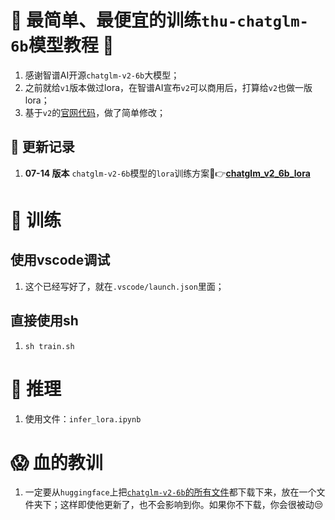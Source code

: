 # 🚀 最简单、最便宜的训练`thu-chatglm-6b`模型教程 🎯 
1. 感谢智谱AI开源`chatglm-v2-6b`大模型；
2. 之前就给`v1`版本做过lora，在智谱AI宣布`v2`可以商用后，打算给`v2`也做一版lora；
3. 基于`v2`的[官网代码](https://github.com/THUDM/ChatGLM2-6B/tree/main/ptuning)，做了简单修改；

## 📝 更新记录
1. **07-14 版本** `chatglm-v2-6b`模型的`lora`训练方案🔗👉[**chatglm_v2_6b_lora**](https://github.com/yuanzhoulvpi2017/zero_nlp/tree/main/chatglm_v2_6b_lora)

# 🔄 训练

## 使用vscode调试
1. 这个已经写好了，就在`.vscode/launch.json`里面；

## 直接使用sh

1. `sh train.sh`

# 🚜 推理
1. 使用文件：`infer_lora.ipynb`


# 😱 血的教训
1. 一定要从`huggingface`上把[`chatglm-v2-6b`的所有文件](https://huggingface.co/THUDM/chatglm2-6b/tree/main)都下载下来，放在一个文件夹下；这样即使他更新了，也不会影响到你。如果你不下载，你会很被动😒